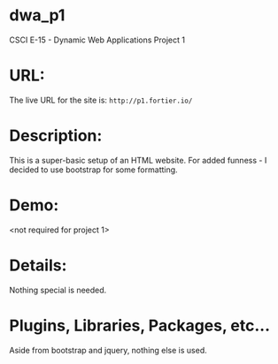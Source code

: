 # dwa_p1
CSCI E-15 - Dynamic Web Applications Project 1

# URL:
The live URL for the site is: `http://p1.fortier.io/`

# Description:
This is a super-basic setup of an HTML website. For added funness - I decided to use bootstrap for some formatting.

# Demo:
<not required for project 1>

# Details:
Nothing special is needed.

# Plugins, Libraries, Packages, etc...
Aside from bootstrap and jquery, nothing else is used.
